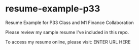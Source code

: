 # resume-example-p33
Resume Example for P33 Class and M1 Finance Collaboration

Please review my sample resume I've included in this repo.

To access my resume online, please visit: ENTER URL HERE
